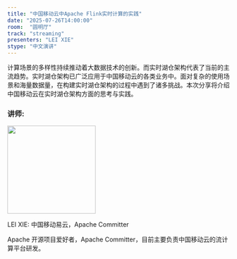 ```yaml
---
title: "中国移动云中Apache Flink实时计算的实践"
date: "2025-07-26T14:00:00"
room:  "圆明厅"
track: "streaming"
presenters: "LEI XIE"
stype: "中文演讲"
---
```


计算场景的多样性持续推动着大数据技术的创新。而实时湖仓架构代表了当前的主流趋势。实时湖仓架构已广泛应用于中国移动云的各类业务中。面对复杂的使用场景和海量数据量，在构建实时湖仓架构的过程中遇到了诸多挑战。本次分享将介绍中国移动云在实时湖仓架构方面的思考与实践。

### 讲师:

<img src="https://sessionize.com/image/cf5c-400o400o1-HKnHKDN66HEPQDSc9TVhnT.jpg" width="200" /><br/>

LEI XIE: 中国移动易云，Apache Committer

Apache 开源项目爱好者，Apache Committer，目前主要负责中国移动云的流计算平台研发。